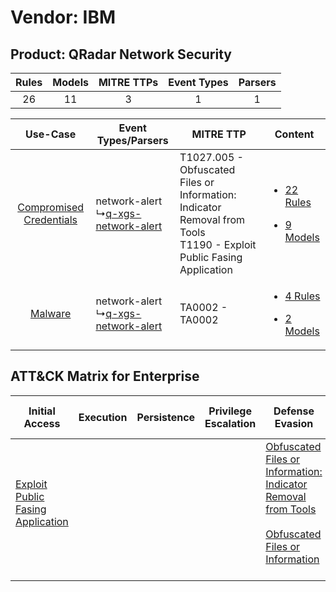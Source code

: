 Vendor: IBM
===========
Product: QRadar Network Security
--------------------------------
| Rules | Models | MITRE TTPs | Event Types | Parsers |
|:-----:|:------:|:----------:|:-----------:|:-------:|
|  26   |   11   |     3      |      1      |    1    |

|    Use-Case    | Event Types/Parsers    | MITRE TTP    | Content    |
|:----:| ---- | ---- | ---- |
| [Compromised Credentials](../../../UseCases/uc_compromised_credentials.md) |  network-alert<br> ↳[q-xgs-network-alert](Ps/pC_qxgsnetworkalert.md)<br> | T1027.005 - Obfuscated Files or Information: Indicator Removal from Tools<br>T1190 - Exploit Public Fasing Application<br> | [<ul><li>22 Rules</li></ul><ul><li>9 Models</li></ul>](RM/r_m_ibm_qradar_network_security_Compromised_Credentials.md) |
|    [Malware](../../../UseCases/uc_malware.md)    |  network-alert<br> ↳[q-xgs-network-alert](Ps/pC_qxgsnetworkalert.md)<br> | TA0002 - TA0002<br>    | [<ul><li>4 Rules</li></ul><ul><li>2 Models</li></ul>](RM/r_m_ibm_qradar_network_security_Malware.md)    |

ATT&CK Matrix for Enterprise
----------------------------
| Initial Access                                                                         | Execution | Persistence | Privilege Escalation | Defense Evasion                                                                                                                                                                                            | Credential Access | Discovery | Lateral Movement | Collection | Command and Control | Exfiltration | Impact |
| -------------------------------------------------------------------------------------- | --------- | ----------- | -------------------- | ---------------------------------------------------------------------------------------------------------------------------------------------------------------------------------------------------------- | ----------------- | --------- | ---------------- | ---------- | ------------------- | ------------ | ------ |
| [Exploit Public Fasing Application](https://attack.mitre.org/techniques/T1190)<br><br> |           |             |                      | [Obfuscated Files or Information: Indicator Removal from Tools](https://attack.mitre.org/techniques/T1027/005)<br><br>[Obfuscated Files or Information](https://attack.mitre.org/techniques/T1027)<br><br> |                   |           |                  |            |                     |              |        |